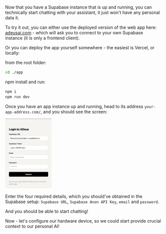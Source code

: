 Now that you have a Supabase instance that is up and running, you can technically start chatting with your assistant, it just won't have any personal data it.

To try it out, you can either use the deployed version of the web app here: [adeusai.com](https://adeusai.com) - which will ask you to connect to your own Supabase instance (it is only a frontend client).

Or you can deploy the app yourself somewhere - the easiest is Vercel, or locally:

from the root folder:

```bash
cd ./app
```

npm install and run:

```bash
npm i
npm run dev
```

Once you have an app instance up and running, head to its address `your-app-address.com/`, and you should see the screen:

<img src="docs/images/login_screenshot.png" width="150">

Enter the four required details, which you should've obtained in the Supabase setup: `Supabase URL`, `Supabase Anon API Key`, `email` and `password`.

And you should be able to start chatting!

Now - let's configure our hardware device, so we could start provide crucial context to our personal AI!
